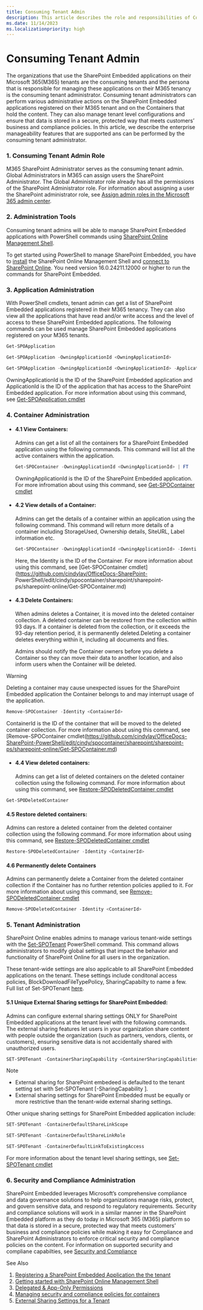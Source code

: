 ```yaml
---
title: Consuming Tenant Admin
description: This article describes the role and responsibilities of Consuming Tenant Admin in SharePoint Embedded
ms.date: 11/14/2023
ms.localizationpriority: high
---
```

# Consuming Tenant Admin

The organizations that use the SharePoint Embedded applications on their Microsoft 365(M365) tenants are the consuming tenants and the persona that is responsible for managing these applications on their M365 tenancy is the consuming tenant administrator. Consuming tenant administrators can perform various administrative actions on the SharePoint Embedded applications registered on their M365 tenant and on the Containers that hold the content. They can also manage tenant level configurations and ensure that data is stored in a secure, protected way that meets customers’ business and compliance policies. In this article, we describe the enterprise manageability features that are supported ans can be performed by the consuming tenant administrator.  

### 1. Consuming Tenant Admin Role 

M365 SharePoint Administrator serves as the consuming tenant admin.  Global Administrators in M365 can assign users the SharePoint Administrator. The Global Administrator role already has all the permissions of the SharePoint Administrator role. For information about assigning a user the SharePoint administrator role, see [Assign admin roles in the Microsoft 365 admin center](https://learn.microsoft.com/en-us/microsoft-365/admin/add-users/assign-admin-roles?view=o365-worldwide). 

### 2. Administration Tools

Consuming tenant admins will be able to manage SharePoint Embedded applications with PowerShell commands using [SharePoint Online Management Shell](https://learn.microsoft.com/en-us/powershell/sharepoint/sharepoint-online/connect-sharepoint-online). 

To get started using PowerShell to manage SharePoint Embedded, you have to [install](https://www.microsoft.com/en-us/download/details.aspx?id=35588) the SharePoint Online Management Shell and [connect to SharePoint Online](https://learn.microsoft.com/en-us/powershell/module/sharepoint-online/connect-sposervice?view=sharepoint-ps). You need version 16.0.24211.12000 or higher to run the commands for SharePoint Embedded.

### 3. Application Administration

With PowerShell cmdlets, tenant admin can get a list of SharePoint Embedded applications registered in their M365 tenancy. They can also view all the applications that have read and/or write access and the level of access to these SharePoint Embedded applications.
The following commands can be used manage SharePoint Embedded applications registered on your M365 tenants. 

```powershell
Get-SPOApplication
```
```powershell
Get-SPOApplication -OwningApplicationId <OwningApplicationId>
```
```powershell
Get-SPOApplication -OwningApplicationId <OwningApplicationId> -ApplicationId <ApplicationId>
```
OwningApplicationId is the ID of the SharePoint Embedded application and ApplicationId is the ID of the application that has access to the SharePoint Embedded application.
For more information about using this command, see [Get-SPOApplication cmdlet](https://github.com/cindylay/OfficeDocs-SharePoint-PowerShell/edit/cindy/spocontainer/sharepoint/sharepoint-ps/sharepoint-online/Get-SPOContainer.md)

### 4. Container Administration

* #### 4.1 **View Containers:** 
  Admins can get a list of all the containers for a SharePoint Embedded application using the following commands. This command will list all the active containers within the   application.

  ```powershell
  Get-SPOContainer -OwningApplicationId <OwningApplicationId> | FT
  ```
  OwningApplicationId is the ID of the SharePoint Embedded application. For more infromation about using this command, see [Get-SPOContainer cmdlet](https://github.com/cindylay/OfficeDocs-SharePoint-PowerShell/edit/cindy/spocontainer/sharepoint/sharepoint-ps/sharepoint-online/Get-SPOContainer.md)

* #### 4.2 **View details of a Container:** 
  Admins can get the details of a container within an application using the following command. This command will return more details of a container including StorageUsed, Ownership     details, SiteURL, Label information etc.
  
  ```powershell
  Get-SPOContainer -OwningApplicationId <OwningApplicationId> -Identity <ContainerId>  
  ```
  Here, the Identity is the ID of the Container. For more information about using this command, see [Get-SPOContainer cmdlet](https://github.com/cindylay/OfficeDocs-SharePoint-  PowerShell/edit/cindy/spocontainer/sharepoint/sharepoint-ps/sharepoint-online/Get-SPOContainer.md)

* #### 4.3 **Delete Containers:** 
  When admins deletes a Container, it is moved into the deleted container collection. A deleted container can be restored from the collection within 93 days. If a container is deleted     from the collection, or it exceeds the 93-day retention period, it is permanently deleted.Deleting a container deletes everything within it, including all documents and files.

  Admins should notify the Container owners before you delete a Container so they can move their data to another location, and also inform users when the Container will be deleted.

> [!WARNING]
> Deleting a container may cause unexpected issues for the SharePoint Embedded application the Container belongs to and may interrupt usage of the application.
>
   ```powershell
  Remove-SPOContainer -Identity <ContainerId> 
  ```
  ContainerId is the ID of the container that will be moved to the deleted container collection. For more information about using this command, see [Remove-SPOContainer cmdlet(https://github.com/cindylay/OfficeDocs-SharePoint-PowerShell/edit/cindy/spocontainer/sharepoint/sharepoint-ps/sharepoint-online/Get-SPOContainer.md)

* #### 4.4 **View deleted containers:** 
  Admins can get a list of deleted containers on the deleted container collection using the following command. For more information about using this command, see [Restore-SPODeletedContainer cmdlet](https://github.com/cindylay/OfficeDocs-SharePoint-PowerShell/edit/cindy/spocontainer/sharepoint/sharepoint-ps/sharepoint-online/Get-SPOContainer.md)
```powershell
Get-SPODeletedContainer
```
#### 4.5 **Restore deleted containers:** 
Admins can restore a deleted container from the deleted container collection using the following command. For more information about using this command, see [Restore-SPODeletedContainer cmdlet](https://github.com/cindylay/OfficeDocs-SharePoint-PowerShell/edit/cindy/spocontainer/sharepoint/sharepoint-ps/sharepoint-online/Get-SPOContainer.md)
```powershell
Restore-SPODeletedContainer -Identity <ContainerId>
```
#### 4.6 **Permanently delete Containers** 
Admins can permanently delete a Container from the deleted container collection if the Container has no further retention policies applied to it. For more information about using this command, see [Remove-SPODeletedContainer cmdlet](https://github.com/cindylay/OfficeDocs-SharePoint-PowerShell/edit/cindy/spocontainer/sharepoint/sharepoint-ps/sharepoint-online/Get-SPOContainer.md) 
```powershell
Remove-SPODeletedContainer -Identity <ContainerId>
```

### 5. Tenant Administration

SharePoint Online enables admins to manage various tenant-wide settings with the [Set-SPOTenant](https://learn.microsoft.com/en-us/powershell/module/sharepoint-online/set-spotenant?view=sharepoint-ps) PowerShell command. This command allows administrators to modify global settings that impact the behavior and functionality of SharePoint Online for all users in the organization. 

These tenant-wide settings are also applicable to all SharePoint Embedded applications on the tenant. These settings include conditonal access policies, BlockDownloadFileTypePolicy, SharingCapabilty to name a few.  Full list of Set-SPOTenant [here](https://learn.microsoft.com/en-us/powershell/module/sharepoint-online/set-spotenant?view=sharepoint-ps).


#### 5.1 **Unique External Sharing settings for SharePoint Embedded:**

Admins can configure external sharing settings ONLY for SharePoint Embedded applications at the tenant level with the following commands. The external sharing features let users in your organization share content with people outside the organization (such as partners, vendors, clients, or customers), ensuring sensitive data is not accidentally shared with unauthorized users.
  
```powershell
SET-SPOTenant -ContainerSharingCapability <ContainerSharingCapabilities>
```
> [!NOTE]
> * External sharing for SharePoint embedeed is defaulted to the tenant setting set with Set-SPOTenant [-SharingCapability <SharingCapabilities>].
> * External sharing settings for SharePoint Embedded must be equally or more restrictive than the tenant-wide external sharing settings.


Other unique sharing settings for SharePoint Embedded application include:
```powershell
SET-SPOTenant -ContainerDefaultShareLinkScope 
```

```powershell
SET-SPOTenant -ContainerDefaultShareLinkRole
```

 ```powershell
SET-SPOTenant -ContainerDefaultLinkToExistingAccess 
```
For more information about the tenant level sharing settings, see [Set-SPOTenant cmdlet](https://github.com/cindylay/OfficeDocs-SharePoint-PowerShell/edit/cindy/spocontainer/sharepoint/sharepoint-ps/sharepoint-online/Get-SPOContainer.md) 

  
### 6. Security and Compliance Administration
SharePoint Embedded leverages Microsoft’s comprehensive compliance and data governance solutions to help organizations manage risks, protect, and govern sensitive data, and respond to regulatory requirements. Security and compliance solutions will work in a similar manner in the SharePoint Embedded platform as they do today in Microsoft 365 (M365) platform so that data is stored in a secure, protected way that meets customers’ business and compliance policies while making it easy for Compliance and SharePoint Administrators to enforce critical security and compliance policies on the content. For information on supported securiity and compliane capabilties, see [Security and Compliance](repository-services/concepts/security-and-compliance.md)

See Also
1. [Registering a SharePoint Embedded Application the the tenant](https://learn.microsoft.com/en-us/powershell/sharepoint/sharepoint-online/connect-sharepoint-online)
2. [Getting started with SharePoint Online Management Shell](https://learn.microsoft.com/en-us/powershell/sharepoint/sharepoint-online/connect-sharepoint-online)
3. [Delegated & App-Only Permissions](https://learn.microsoft.com/en-us/powershell/sharepoint/sharepoint-online/connect-sharepoint-online)  
4. [Managing security and compliance policies for containers](https://learn.microsoft.com/en-us/powershell/sharepoint/sharepoint-online/connect-sharepoint-online)
5. [External Sharing Settings for a Tenant](https://learn.microsoft.com/en-us/powershell/sharepoint/sharepoint-online/connect-sharepoint-online)
